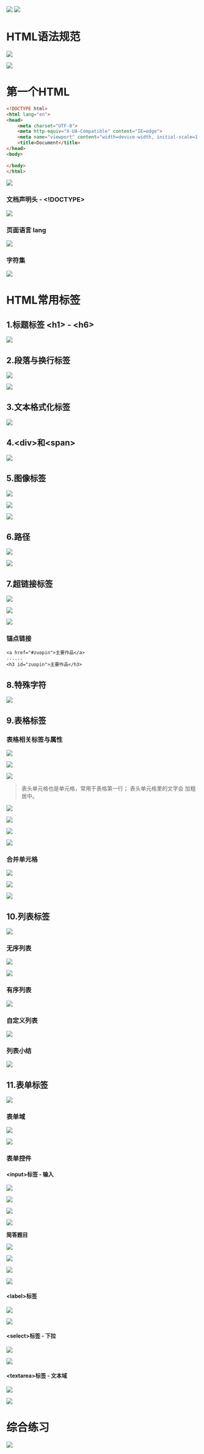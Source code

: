 ![](media_002/001_1.png)
![](media_002/001_2.png)

# HTML语法规范

![](media_002/002.png)

![](media_002/003.png)


# 第一个HTML

```html
<!DOCTYPE html>
<html lang="en">
<head>
    <meta charset="UTF-8">
    <meta http-equiv="X-UA-Compatible" content="IE=edge">
    <meta name="viewport" content="width=device-width, initial-scale=1.0">
    <title>Document</title>
</head>
<body>
    
</body>
</html>
```

![](media_002/004.png)

### 文档声明头 - \<!DOCTYPE>

![](media_002/005.png)

### 页面语言 lang

![](media_002/006.png)

### 字符集

![](media_002/007.png)

# HTML常用标签

## 1.标题标签 \<h1> - \<h6>

![](media_002/008.png)

## 2.段落与换行标签

![](media_002/009.png)

![](media_002/010.png)

## 3.文本格式化标签

![](media_002/011.png)


## 4.\<div>和\<span>

![](media_002/012.png)

## 5.图像标签

![](media_002/013.png)

![](media_002/014.png)

![](media_002/015.png)

## 6.路径

![](media_002/016.png)

![](media_002/017.png)

## 7.超链接标签

![](media_002/018.png)

![](media_002/019.png)

![](media_002/020.png)

### 锚点链接
```
<a href="#zuopin">主要作品</a>
......
<h3 id="zuopin">主要作品</h3>
```

## 8.特殊字符

![](media_002/021.png)


## 9.表格标签

### 表格相关标签与属性

![](media_002/022.png)

![](media_002/023.png)

![](media_002/024.png)


> 表头单元格也是单元格，常用于表格第一行；
> 表头单元格里的文字会 加粗 居中。

![](media_002/025.png)

![](media_002/026.png)

![](media_002/027.png)

![](media_002/028.png)

### 合并单元格

![](media_002/029.png)

![](media_002/030.png)

![](media_002/031.png)


## 10.列表标签

![](media_002/032.png)

### 无序列表

![](media_002/033.png)

![](media_002/034.png)


### 有序列表

![](media_002/035.png)

### 自定义列表

![](media_002/036.png)

### 列表小结

![](media_002/037.png)


## 11.表单标签

![](media_002/038.png)

### 表单域

![](media_002/039.png)

![](media_002/040.png)

### 表单控件

#### \<input>标签 - 输入

![](media_002/041.png)

![](media_002/042.png)

![](media_002/043.png)

![](media_002/044.png)

**简答题目**

![](media_002/045.png)

![](media_002/046.png)

![](media_002/047.png)

![](media_002/048.png)

#### \<label>标签

![](media_002/049.png)

![](media_002/050.png)

#### \<select>标签 - 下拉

![](media_002/051.png)

![](media_002/052.png)

#### \<textarea>标签 - 文本域

![](media_002/053.png)

![](media_002/054.png)


# 综合练习

![](media_002/055.png)

[](00代码/HTML综合练习/index.html)
